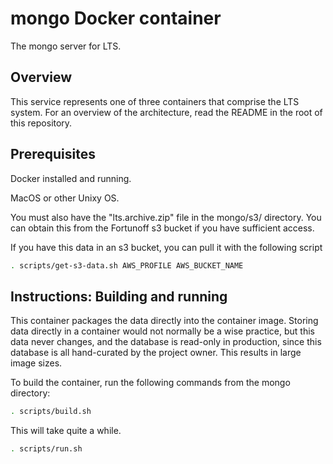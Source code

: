 # mongo Docker container

The mongo server for LTS.

## Overview

This service represents one of three containers that comprise the LTS system.
For an overview of the architecture, read the README in the root of this
repository.

## Prerequisites

Docker installed and running.

MacOS or other Unixy OS.

You must also have the "lts.archive.zip" file in the mongo/s3/ directory. You
can obtain this from the Fortunoff s3 bucket if you have sufficient access.

If you have this data in an s3 bucket, you can pull it with the following script

```bash
. scripts/get-s3-data.sh AWS_PROFILE AWS_BUCKET_NAME
```

## Instructions: Building and running

This container packages the data directly into the container image. Storing data
directly in a container would not normally be a wise practice, but this data
never changes, and the database is read-only in production, since this database
is all hand-curated by the project owner. This results in large image sizes.

To build the container, run the following commands from the mongo directory:

```bash
. scripts/build.sh
```

This will take quite a while.

```bash
. scripts/run.sh
```

